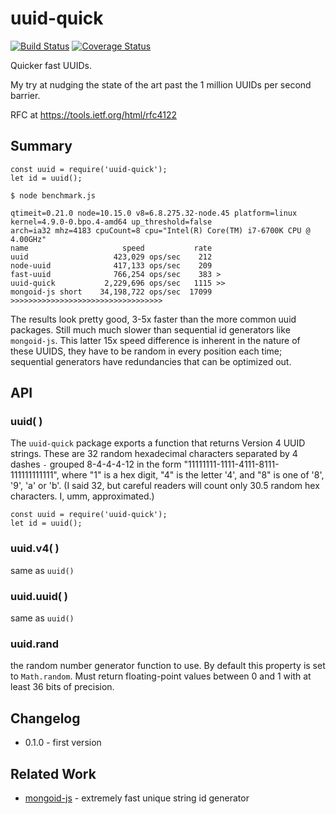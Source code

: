 uuid-quick
==========
[![Build Status](https://api.travis-ci.org/andrasq/node-uuid-quick.svg?branch=master)](https://travis-ci.org/andrasq/node-uuid-quick?branch=master)
[![Coverage Status](https://coveralls.io/repos/github/andrasq/node-uuid-quick/badge.svg?branch=master)](https://coveralls.io/github/andrasq/node-uuid-quick?branch=master)

Quicker fast UUIDs.

My try at nudging the state of the art past the 1 million UUIDs per second barrier.

RFC at https://tools.ietf.org/html/rfc4122


Summary
-------

    const uuid = require('uuid-quick');
    let id = uuid();

    $ node benchmark.js

    qtimeit=0.21.0 node=10.15.0 v8=6.8.275.32-node.45 platform=linux kernel=4.9.0-0.bpo.4-amd64 up_threshold=false
    arch=ia32 mhz=4183 cpuCount=8 cpu="Intel(R) Core(TM) i7-6700K CPU @ 4.00GHz"
    name                     speed           rate
    uuid                   423,029 ops/sec    212
    node-uuid              417,133 ops/sec    209
    fast-uuid              766,254 ops/sec    383 >
    uuid-quick           2,229,696 ops/sec   1115 >>
    mongoid-js short    34,198,722 ops/sec  17099 >>>>>>>>>>>>>>>>>>>>>>>>>>>>>>>>>>

The results look pretty good, 3-5x faster than the more common uuid packages.  Still much much
slower than sequential id generators like `mongoid-js`.  This latter 15x speed difference is
inherent in the nature of these UUIDS, they have to be random in every position each time;
sequential generators have redundancies that can be optimized out.


API
---

### uuid( )

The `uuid-quick` package exports a function that returns Version 4 UUID strings.  These are 32
random hexadecimal characters separated by 4 dashes `-` grouped 8-4-4-4-12 in the form
"11111111-1111-4111-8111-111111111111", where "1" is a hex digit, "4" is the letter '4', and "8"
is one of '8', '9', 'a' or 'b'.  (I said 32, but careful readers will count only 30.5 random hex
characters. I, umm, approximated.)

    const uuid = require('uuid-quick');
    let id = uuid();

### uuid.v4( )

same as `uuid()`

### uuid.uuid( )

same as `uuid()`

### uuid.rand

the random number generator function to use.  By default this property is set to `Math.random`.
Must return floating-point values between 0 and 1 with at least 36 bits of precision.


Changelog
---------

- 0.1.0 - first version


Related Work
------------

- [mongoid-js](https://npmjs.com/package/mongoid-js) - extremely fast unique string id generator
